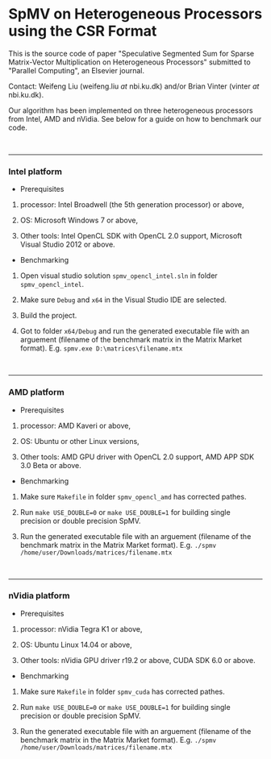 # SpMV on Heterogeneous Processors using the CSR Format

This is the source code of paper "Speculative Segmented Sum for Sparse Matrix-Vector Multiplication on Heterogeneous Processors" submitted to "Parallel Computing", an Elsevier journal.

Contact: Weifeng Liu (weifeng.liu _at_ nbi.ku.dk) and/or Brian Vinter (vinter _at_ nbi.ku.dk).

Our algorithm has been implemented on three heterogeneous processors from Intel, AMD and nVidia. See below for a guide on how to benchmark our code.

<br><hr>
<h3>Intel platform</h3>

- Prerequisites

1. processor: Intel Broadwell (the 5th generation processor) or above, 

2. OS: Microsoft Windows 7 or above, 

3. Other tools: Intel OpenCL SDK with OpenCL 2.0 support, Microsoft Visual Studio 2012 or above.

- Benchmarking

1. Open visual studio solution ``spmv_opencl_intel.sln`` in folder ``spmv_opencl_intel``. 

2. Make sure `Debug` and `x64` in the Visual Studio IDE are selected.

3. Build the project.

4. Got to folder ``x64/Debug`` and run the generated executable file with an arguement (filename of the benchmark matrix in the Matrix Market format). E.g. ``spmv.exe D:\matrices\filename.mtx``

<br><hr>
<h3>AMD platform</h3>

- Prerequisites

1. processor: AMD Kaveri or above, 

2. OS: Ubuntu or other Linux versions, 

3. Other tools: AMD GPU driver with OpenCL 2.0 support, AMD APP SDK 3.0 Beta or above.

- Benchmarking

1. Make sure ``Makefile`` in folder ``spmv_opencl_amd`` has corrected pathes. 

2. Run ``make USE_DOUBLE=0`` or ``make USE_DOUBLE=1`` for building single precision or double precision SpMV.

3. Run the generated executable file with an arguement (filename of the benchmark matrix in the Matrix Market format). E.g. ``./spmv /home/user/Downloads/matrices/filename.mtx``
 
<br><hr>
<h3>nVidia platform</h3>

- Prerequisites

1. processor: nVidia Tegra K1 or above, 

2. OS: Ubuntu Linux 14.04 or above, 

3. Other tools: nVidia GPU driver r19.2 or above, CUDA SDK 6.0 or above.

- Benchmarking

1. Make sure ``Makefile`` in folder ``spmv_cuda`` has corrected pathes. 

2. Run ``make USE_DOUBLE=0`` or ``make USE_DOUBLE=1`` for building single precision or double precision SpMV.

3. Run the generated executable file with an arguement (filename of the benchmark matrix in the Matrix Market format). E.g. ``./spmv /home/user/Downloads/matrices/filename.mtx``
